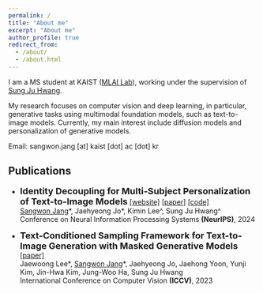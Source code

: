 ```yaml
---
permalink: /
title: "About me"
excerpt: "About me"
author_profile: true
redirect_from: 
  - /about/
  - /about.html
---
```


I am a MS student at KAIST ([MLAI Lab](https://www.mlai-kaist.com/)), working under the supervision of [Sung Ju Hwang](http://www.sungjuhwang.com/).

My research focuses on computer vision and deep learning, in particular, generative tasks using multimodal foundation models, such as text-to-image models. Currently, my main interest include diffusion models and personalization of generative models.

<!-- Here is my [CV](https://Dagwmon.github.io/files/CV.pdf). -->


Email: sangwon.jang [at] kaist [dot] ac [dot] kr <br>



## Publications
- <font size="4"><b>Identity Decoupling for Multi-Subject Personalization of Text-to-Image Models</b></font> [[website]](https://mudi-t2i.github.io/) [[paper]](https://arxiv.org/abs/2404.04243) [[code]](https://github.com/agwmon/MuDI)<br>
&#x200B;<U>Sangwon Jang</U>\*, Jaehyeong Jo\*, Kimin Lee\^, Sung Ju Hwang\^ <br>
<span> Conference on Neural Information Processing Systems **(NeurIPS)**, </span> 2024

- <font size="4"><b>Text-Conditioned Sampling Framework for Text-to-Image Generation with Masked Generative Models</b></font> [[paper]](https://openaccess.thecvf.com/content/ICCV2023/html/Lee_Text-Conditioned_Sampling_Framework_for_Text-to-Image_Generation_with_Masked_Generative_Models_ICCV_2023_paper.html) <br>
&#x200B;Jaewoong Lee\*, <U>Sangwon Jang</U>\*, Jaehyeong Jo, Jaehong Yoon, Yunji Kim, Jin-Hwa Kim, Jung-Woo Ha, Sung Ju Hwang <br> 
<span> International Conference on Computer Vision **(ICCV)**</span>, 2023